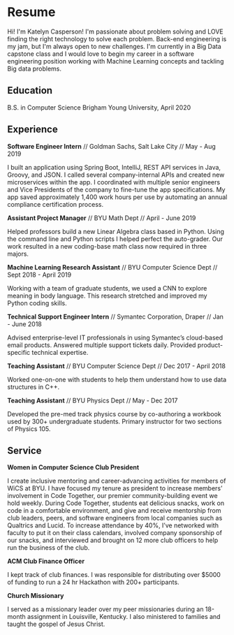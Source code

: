 # Resume
Hi! I'm Katelyn Casperson!
I'm passionate about problem solving and LOVE finding the right technology to solve each problem. Back-end engineering is my jam, but I'm always open to new challenges. I'm currently in a Big Data capstone class and I would love to begin my career in a software engineering position working with Machine Learning concepts and tackling Big data problems.

## Education
B.S. in Computer Science
Brigham Young University, April 2020

## Experience
**Software Engineer Intern** // 
Goldman Sachs, Salt Lake City //
May - Aug 2019

I built an application using Spring Boot, IntelliJ, REST API services in Java, Groovy, and JSON. I called several company-internal APIs and created new microservices within the app. I coordinated with multiple senior engineers and Vice Presidents of the company to fine-tune the app specifications.
My app saved approximately 1,400 work hours per use by automating an annual compliance certification process.


**Assistant Project Manager** //
BYU Math Dept //
April - June 2019

Helped professors build a new Linear Algebra class based in Python. Using the command line and
Python scripts I helped perfect the auto-grader. Our work resulted in a new coding-base math class now required in three majors.


**Machine Learning Research Assistant** //
BYU Computer Science Dept //
Sept 2018 - April 2019

Working with a team of graduate students, we used a CNN to explore meaning in body language. This research stretched and improved my Python coding skills.


**Technical Support Engineer Intern** //
Symantec Corporation, Draper // 
Jan - June 2018 

Advised enterprise-level IT professionals in using Symantec’s cloud-based email products.
Answered multiple support tickets daily. Provided product-specific technical expertise.


**Teaching Assistant** // 
BYU Computer Science Dept // 
Dec 2017 - April 2018

Worked one-on-one with students to help them understand how to use data structures in C++. 

**Teaching Assistant** // 
BYU Physics Dept // 
May - Dec 2017 

Developed the pre-med track physics course by co-authoring a workbook used by 300+ undergraduate students.
Primary instructor for two sections of Physics 105.


## Service
**Women in Computer Science Club President**

I create inclusive mentoring and career-advancing activities for members of WiCS at BYU. I have focused my tenure as president to increase members’ involvement in Code Together, our premier community-building event we hold weekly. During Code Together, students eat delicious snacks, work on code in a comfortable environment, and give and receive mentorship from club leaders, peers, and software engineers from local companies such as Qualtrics and Lucid. To increase attendance by 40%, I’ve networked with faculty to put it on their class calendars, involved company sponsorship of our snacks, and interviewed and brought on 12 more club officers to help run the business of the club.

**ACM Club Finance Officer**

I kept track of club finances. I was responsible for distributing over $5000 of funding to run a 24 hr Hackathon with 200+ participants.

**Church Missionary**

I served as a missionary leader over my peer missionaries during an 18-month assignment in Louisville, Kentucky. I also ministered to families and taught the gospel of Jesus Christ.
